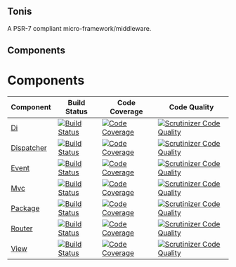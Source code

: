 Tonis
-----

A PSR-7 compliant micro-framework/middleware.

Components
----------

# Components

| Component                                            | Build Status                                                                                                                      | Code Coverage                                                                                                                          | Code Quality                                                                                                                                                |
| -----------------------------------------------------| ----------------------------------------------------------------------------------------------------------------------------------| ---------------------------------------------------------------------------------------------------------------------------------------| ------------------------------------------------------------------------------------------------------------------------------------------------------------|
| [Di](https://github.com/tonis-io/di)                 | [![Build Status](https://scrutinizer-ci.com/g/tonis-io/event/badges/build.png)](https://scrutinizer-ci.com/g/tonis-io/di)         | [![Code Coverage](https://scrutinizer-ci.com/g/tonis-io/event/badges/coverage.png)](https://scrutinizer-ci.com/g/tonis-io/di/)         | [![Scrutinizer Code Quality](https://scrutinizer-ci.com/g/tonis-io/di/badges/quality-score.png)](https://scrutinizer-ci.com/g/tonis-io/di/)                 |
| [Dispatcher](https://github.com/tonis-io/dispatcher) | [![Build Status](https://scrutinizer-ci.com/g/tonis-io/event/badges/build.png)](https://scrutinizer-ci.com/g/tonis-io/dispatcher) | [![Code Coverage](https://scrutinizer-ci.com/g/tonis-io/event/badges/coverage.png)](https://scrutinizer-ci.com/g/tonis-io/dispatcher/) | [![Scrutinizer Code Quality](https://scrutinizer-ci.com/g/tonis-io/dispatcher/badges/quality-score.png)](https://scrutinizer-ci.com/g/tonis-io/dispatcher/) |
| [Event](https://github.com/tonis-io/event)           | [![Build Status](https://scrutinizer-ci.com/g/tonis-io/event/badges/build.png)](https://scrutinizer-ci.com/g/tonis-io/event)      | [![Code Coverage](https://scrutinizer-ci.com/g/tonis-io/event/badges/coverage.png)](https://scrutinizer-ci.com/g/tonis-io/event/)      | [![Scrutinizer Code Quality](https://scrutinizer-ci.com/g/tonis-io/event/badges/quality-score.png)](https://scrutinizer-ci.com/g/tonis-io/event/)           |
| [Mvc](https://github.com/tonis-io/mvc)               | [![Build Status](https://scrutinizer-ci.com/g/tonis-io/event/badges/build.png)](https://scrutinizer-ci.com/g/tonis-io/mvc)        | [![Code Coverage](https://scrutinizer-ci.com/g/tonis-io/event/badges/coverage.png)](https://scrutinizer-ci.com/g/tonis-io/mvc/)        | [![Scrutinizer Code Quality](https://scrutinizer-ci.com/g/tonis-io/mvc/badges/quality-score.png)](https://scrutinizer-ci.com/g/tonis-io/mvc/)               |
| [Package](https://github.com/tonis-io/package)       | [![Build Status](https://scrutinizer-ci.com/g/tonis-io/event/badges/build.png)](https://scrutinizer-ci.com/g/tonis-io/package)    | [![Code Coverage](https://scrutinizer-ci.com/g/tonis-io/event/badges/coverage.png)](https://scrutinizer-ci.com/g/tonis-io/package/)    | [![Scrutinizer Code Quality](https://scrutinizer-ci.com/g/tonis-io/package/badges/quality-score.png)](https://scrutinizer-ci.com/g/tonis-io/package/)       |
| [Router](https://github.com/tonis-io/router)         | [![Build Status](https://scrutinizer-ci.com/g/tonis-io/event/badges/build.png)](https://scrutinizer-ci.com/g/tonis-io/router)     | [![Code Coverage](https://scrutinizer-ci.com/g/tonis-io/event/badges/coverage.png)](https://scrutinizer-ci.com/g/tonis-io/router/)     | [![Scrutinizer Code Quality](https://scrutinizer-ci.com/g/tonis-io/router/badges/quality-score.png)](https://scrutinizer-ci.com/g/tonis-io/router/)         |
| [View](https://github.com/tonis-io/view)             | [![Build Status](https://scrutinizer-ci.com/g/tonis-io/event/badges/build.png)](https://scrutinizer-ci.com/g/tonis-io/view)       | [![Code Coverage](https://scrutinizer-ci.com/g/tonis-io/event/badges/coverage.png)](https://scrutinizer-ci.com/g/tonis-io/view/)       | [![Scrutinizer Code Quality](https://scrutinizer-ci.com/g/tonis-io/view/badges/quality-score.png)](https://scrutinizer-ci.com/g/tonis-io/view/)             |
